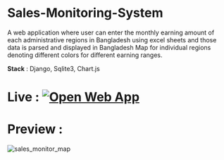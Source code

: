 # Sales-Monitoring-System
A web application where user can enter the monthly earning amount of each administrative regions in Bangladesh using excel sheets and those data is parsed and displayed in Bangladesh Map for individual regions denoting different colors for different earning ranges. 

**Stack** : Django, Sqlite3, Chart.js

# Live : <a href="https://ahmedshahriar.pythonanywhere.com/sales-monitor/"><img src="https://img.shields.io/badge/PythonAnywhere-Open%20Web%20App-blue" alt="Open Web App"></a>

# Preview :

![sales_monitor_map](https://user-images.githubusercontent.com/40615350/134809659-5d7605c8-988c-4bba-b289-b5912b480ed5.png)


